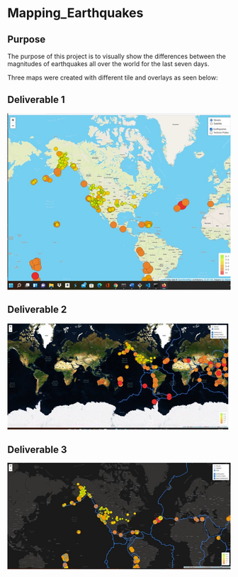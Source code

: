 # Mapping_Earthquakes
## Purpose
The purpose of this project is to visually show the differences between the magnitudes of earthquakes all over the world for the last seven days.

Three maps were created with different tile and overlays as seen below:

## Deliverable 1
![alt text](https://github.com/BBright07/Mapping_Earthquakes/blob/main/Deliverable_screen_capture/Deliverable_1.jpg)

## Deliverable 2
![alt text](https://github.com/BBright07/Mapping_Earthquakes/blob/main/Deliverable_screen_capture/Deliverable_2.jpg)

## Deliverable 3
![alt text](https://github.com/BBright07/Mapping_Earthquakes/blob/main/Deliverable_screen_capture/Deliverable_3.jpg)

